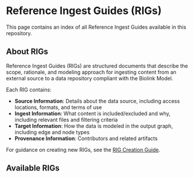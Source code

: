 # Reference Ingest Guides (RIGs)

This page contains an index of all Reference Ingest Guides available in this repository.

## About RIGs

Reference Ingest Guides (RIGs) are structured documents that describe the scope, rationale, and modeling approach for ingesting content from an external source to a data repository compliant with the Biolink Model.

Each RIG contains:

- **Source Information**: Details about the data source, including access locations, formats, and terms of use
- **Ingest Information**: What content is included/excluded and why, including relevant files and filtering criteria
- **Target Information**: How the data is modeled in the output graph, including edge and node types
- **Provenance Information**: Contributors and related artifacts

For guidance on creating new RIGs, see the [RIG Creation Guide](example-rigs.md).

## Available RIGs

<!-- RIG_TABLE_START -->
<!-- This table is automatically generated during a documentation build -->
<!-- RIG_TABLE_END -->